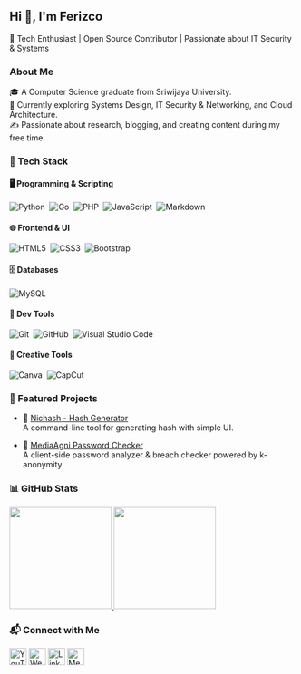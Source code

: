 ## Hi 👋, I'm Ferizco
🎯 Tech Enthusiast | Open Source Contributor | Passionate about IT Security & Systems

### About Me
🎓 A Computer Science graduate from Sriwijaya University.  
🌱 Currently exploring Systems Design, IT Security & Networking, and Cloud Architecture.  
✍️ Passionate about research, blogging, and creating content during my free time.

### 🧰 Tech Stack

#### 🖥️ Programming & Scripting
![Python](https://img.shields.io/badge/Python-05122A?style=flat&logo=python)&nbsp;
![Go](https://img.shields.io/badge/Go-05122A?style=flat&logo=go)&nbsp;
![PHP](https://img.shields.io/badge/PHP-05122A?style=flat&logo=php)&nbsp;
![JavaScript](https://img.shields.io/badge/JavaScript-05122A?style=flat&logo=javascript)&nbsp;
![Markdown](https://img.shields.io/badge/Markdown-05122A?style=flat&logo=markdown)

#### 🌐 Frontend & UI
![HTML5](https://img.shields.io/badge/HTML5-05122A?style=flat&logo=html5)&nbsp;
![CSS3](https://img.shields.io/badge/CSS3-05122A?style=flat&logo=css3&logoColor=1572B6)&nbsp;
![Bootstrap](https://img.shields.io/badge/Bootstrap-05122A?style=flat&logo=bootstrap&logoColor=563D7C)

#### 🗄️ Databases
![MySQL](https://img.shields.io/badge/MySQL-05122A?style=flat&logo=mysql)

#### 🧪 Dev Tools
![Git](https://img.shields.io/badge/Git-05122A?style=flat&logo=git)&nbsp;
![GitHub](https://img.shields.io/badge/GitHub-05122A?style=flat&logo=github)&nbsp;
![Visual Studio Code](https://img.shields.io/badge/VS%20Code-05122A?style=flat&logo=visual-studio-code&logoColor=007ACC)

#### 🎨 Creative Tools
![Canva](https://img.shields.io/badge/Canva-05122A?style=flat&logo=canva)&nbsp;
![CapCut](https://img.shields.io/badge/CapCut-05122A?style=flat&logo=capcut)


### 🚀 Featured Projects

- 🔐 [Nichash - Hash Generator](https://github.com/ferizco/Nichash/releases)  
  A command-line tool for generating hash with simple UI.
  
- 🔑 [MediaAgni Password Checker](https://www.mediaagni.com/p/password-strength-checker.html)  
  A client-side password analyzer & breach checker powered by k-anonymity.

### 📊 GitHub Stats
<p>
<a href="https://github.com/ferizco">
   <img height="180em" src="https://github-readme-stats-eight-theta.vercel.app/api?username=ferizco&show_icons=true&theme=algolia&include_all_commits=true&count_private=true"/>
  <img height="180em" src="https://github-readme-stats-eight-theta.vercel.app/api/top-langs/?username=ferizco&layout=compact&langs_count=8&theme=algolia"/>
</a>
</p>

### 📬 Connect with Me

<p align="left">
  <a href="https://youtube.com/@ferizco" target="_blank" style="text-decoration: none;">
    <img src="https://img.icons8.com/ios-filled/50/000000/youtube-play.png" alt="YouTube" width="30"/>
  </a>
  <a href="https://www.mediaagni.com" target="_blank" style="text-decoration: none;">
    <img src="https://img.icons8.com/ios-filled/50/000000/domain.png" alt="Website" width="30"/>
  </a>
  <a href="https://linkedin.com/in/ferizco" target="_blank" style="text-decoration: none;">
    <img src="https://img.icons8.com/ios-filled/50/000000/linkedin.png" alt="LinkedIn" width="30"/>
  </a>
  <a href="https://medium.com/@ferizco" target="_blank" style="text-decoration: none;">
    <img src="https://img.icons8.com/ios-filled/50/000000/medium-logo.png" alt="Medium" width="30"/>
  </a>
</p>
